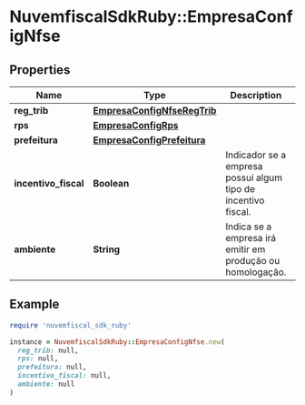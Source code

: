 # NuvemfiscalSdkRuby::EmpresaConfigNfse

## Properties

| Name | Type | Description | Notes |
| ---- | ---- | ----------- | ----- |
| **reg_trib** | [**EmpresaConfigNfseRegTrib**](EmpresaConfigNfseRegTrib.md) |  | [optional] |
| **rps** | [**EmpresaConfigRps**](EmpresaConfigRps.md) |  |  |
| **prefeitura** | [**EmpresaConfigPrefeitura**](EmpresaConfigPrefeitura.md) |  | [optional] |
| **incentivo_fiscal** | **Boolean** | Indicador se a empresa possui algum tipo de incentivo fiscal. | [optional][default to false] |
| **ambiente** | **String** | Indica se a empresa irá emitir em produção ou homologação. |  |

## Example

```ruby
require 'nuvemfiscal_sdk_ruby'

instance = NuvemfiscalSdkRuby::EmpresaConfigNfse.new(
  reg_trib: null,
  rps: null,
  prefeitura: null,
  incentivo_fiscal: null,
  ambiente: null
)
```

